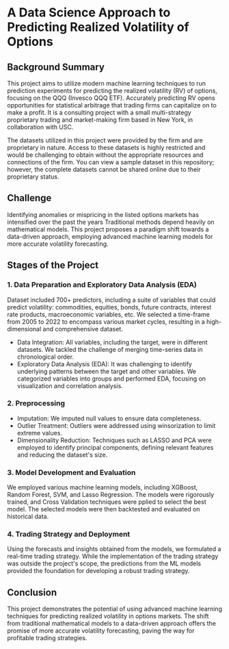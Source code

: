 # A Data Science Approach to Predicting Realized Volatility of Options

## Background Summary
This project aims to utilize modern machine learning techniques to run prediction experiments for predicting the realized volatility (RV) of options, focusing on the QQQ (Invesco QQQ ETF). Accurately predicting RV opens opportunities for statistical arbitrage that trading firms can capitalize on to make a profit. It is a consulting project with a small multi-strategy proprietary trading and market-making firm based in New York, in collaboration with USC. 

The datasets utilized in this project were provided by the firm and are proprietary in nature. Access to these datasets is highly restricted and would be challenging to obtain without the appropriate resources and connections of the firm. You can view a sample dataset in this repository; however, the complete datasets cannot be shared online due to their proprietary status.

## Challenge
Identifying anomalies or mispricing in the listed options markets has intensified over the past the years Traditional methods depend heavily on mathematical models. This project proposes a paradigm shift towards a data-driven approach, employing advanced machine learning models for more accurate volatility forecasting.

## Stages of the Project

### 1. Data Preparation and Exploratory Data Analysis (EDA)
Dataset included 700+ predictors, including a suite of variables that could predict volatility: commodities, equities, bonds, future contracts, interest rate products, macroeconomic variables, etc. We selected a time-frame from 2005 to 2022 to encompass various market cycles, resulting in a high-dimensional and comprehensive dataset.
* Data Integration: All variables, including the target, were in different datasets. We tackled the challenge of merging time-series data in chronological order.
* Exploratory Data Analysis (EDA): It was challenging to identify underlying patterns between the target and other variables. We categorized variables into groups and performed EDA, focusing on visualization and correlation analysis.

### 2. Preprocessing
* Imputation: We imputed null values to ensure data completeness.
* Outlier Treatment: Outliers were addressed using winsorization to limit extreme values.
* Dimensionality Reduction: Techniques such as LASSO and PCA were employed to identify principal components, defining relevant features and reducing the dataset's size.

### 3. Model Development and Evaluation
We employed various machine learning models, including XGBoost, Random Forest, SVM, and Lasso Regression. The models were rigorously trained, and Cross Validation techniques were pplied to select the best model. The selected models were then backtested and evaluated on historical data.

### 4. Trading Strategy and Deployment
Using the forecasts and insights obtained from the models, we formulated a real-time trading strategy. While the implementation of the trading strategy was outside the project's scope, the predictions from the ML models provided the foundation for developing a robust trading strategy.

## Conclusion
This project demonstrates the potential of using advanced machine learning techniques for predicting realized volatility in options markets. The shift from traditional mathematical models to a data-driven approach offers the promise of more accurate volatility forecasting, paving the way for profitable trading strategies.
